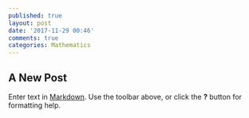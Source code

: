 ```yaml
---
published: true
layout: post
date: '2017-11-29 00:46'
comments: true
categories: Mathematics
---
```

## A New Post

Enter text in [Markdown](http://daringfireball.net/projects/markdown/). Use the toolbar above, or click the **?** button for formatting help.
